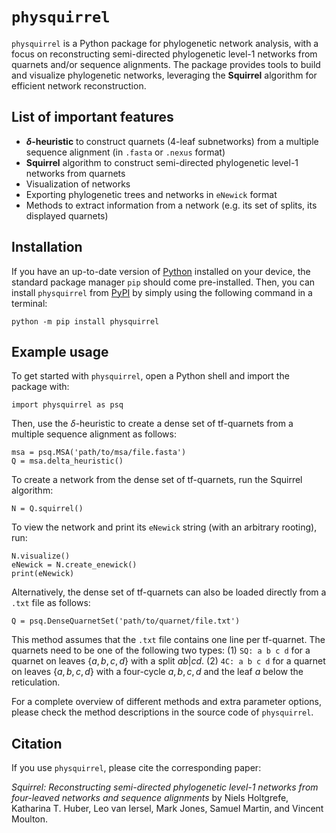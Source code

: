 # `physquirrel`
`physquirrel` is a Python package for phylogenetic network analysis, with a focus on reconstructing semi-directed phylogenetic level-1 networks from quarnets and/or sequence alignments. The package provides tools to build and visualize phylogenetic networks, leveraging the **Squirrel** algorithm for efficient network reconstruction.


## List of important features
- **$\delta$-heuristic** to construct quarnets (4-leaf subnetworks) from a multiple sequence alignment (in `.fasta` or `.nexus` format)
- **Squirrel** algorithm to construct semi-directed phylogenetic level-1 networks from quarnets
- Visualization of networks
- Exporting phylogenetic trees and networks in `eNewick` format
- Methods to extract information from a network (e.g. its set of splits, its displayed quarnets)

## Installation
If you have an up-to-date version of [Python](https://www.python.org/downloads/) installed on your device, the standard package manager `pip` should come pre-installed. Then, you can install `physquirrel` from [PyPI](https://pypi.org/) by simply using the following command in a terminal:

`python -m pip install physquirrel`

  
## Example usage
To get started with `physquirrel`, open a Python shell and import the package with:

```
import physquirrel as psq
```
Then, use the $\delta$-heuristic to create a dense set of tf-quarnets from a multiple sequence alignment as follows:
```
msa = psq.MSA('path/to/msa/file.fasta')
Q = msa.delta_heuristic()
```
To create a network from the dense set of tf-quarnets, run the Squirrel algorithm:
```
N = Q.squirrel()
```
To view the network and print its `eNewick` string (with an arbitrary rooting), run:
```
N.visualize()
eNewick = N.create_enewick()
print(eNewick)
```

Alternatively, the dense set of tf-quarnets can also be loaded directly from a `.txt` file as follows:
```
Q = psq.DenseQuarnetSet('path/to/quarnet/file.txt')
```
This method assumes that the `.txt` file contains one line per tf-quarnet. The quarnets need to be one of the following two types:
(1) `SQ: a b c d` for a quarnet on leaves $\{a,b,c,d\}$ with a split $ab|cd$.
(2) `4C: a b c d` for a quarnet on leaves $\{a,b,c,d\}$ with a four-cycle $a,b,c,d$ and the leaf $a$ below the reticulation.
        
For a complete overview of different methods and extra parameter options, please check the method descriptions in the source code of `physquirrel`.


## Citation
If you use `physquirrel`, please cite the corresponding paper:

*Squirrel: Reconstructing semi-directed phylogenetic level-1 networks from four-leaved networks and sequence alignments* by Niels Holtgrefe, Katharina T. Huber, Leo van Iersel, Mark Jones, Samuel Martin, and Vincent Moulton.
